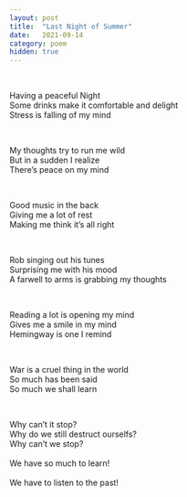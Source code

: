 ```yaml
---
layout: post
title:  "Last Night of Summer"
date:   2021-09-14 
category: poem
hidden: true
---
```

<p>&nbsp;</p>
Having a peaceful Night<br />
Some drinks make it comfortable and delight<br />
Stress is falling of my mind<br />
<p>&nbsp;</p>
My thoughts try to run me wild<br />
But in a sudden I realize<br />
There’s peace on my mind<br />
<p>&nbsp;</p>
Good music in the back<br />
Giving me a lot of rest<br />
Making me think it’s all right<br />
<p>&nbsp;</p>
Rob singing out his tunes<br />
Surprising me with his mood<br />
A farwell to arms is grabbing my thoughts<br />
<p>&nbsp;</p>
Reading a lot is opening my mind<br />
Gives me a smile in my mind<br />
Hemingway is one I remind<br />
<p>&nbsp;</p>
War is a cruel thing in the world<br />
So much has been said<br />
So much we shall learn<br />
<p>&nbsp;</p>
Why can’t it stop?<br />
Why do we still destruct ourselfs?<br />
Why can’t we stop?<br />
<br />
We have so much to learn!<br /> 
<br />
We have to listen to the past!<br />

